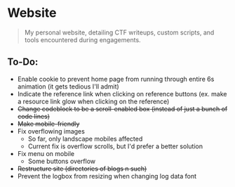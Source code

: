 # Website
> My personal website, detailing CTF writeups, custom scripts, and tools encountered during engagements.

## To-Do:
- Enable cookie to prevent home page from running through entire 6s animation (it gets tedious I'll admit)
- Indicate the reference link when clicking on reference buttons (ex. make a resource link glow when clicking on the reference)
- ~~Change codeblock to be a scroll-enabled box (instead of just a bunch of code lines)~~
- ~~Make mobile-friendly~~
- Fix overflowing images
	- So far, only landscape mobiles affected
	- Current fix is overflow scrolls, but I'd prefer a better solution
- Fix menu on mobile
	- Some buttons overflow
- ~~Restructure site (directories of blogs n such)~~
- Prevent the logbox from resizing when changing log data font
